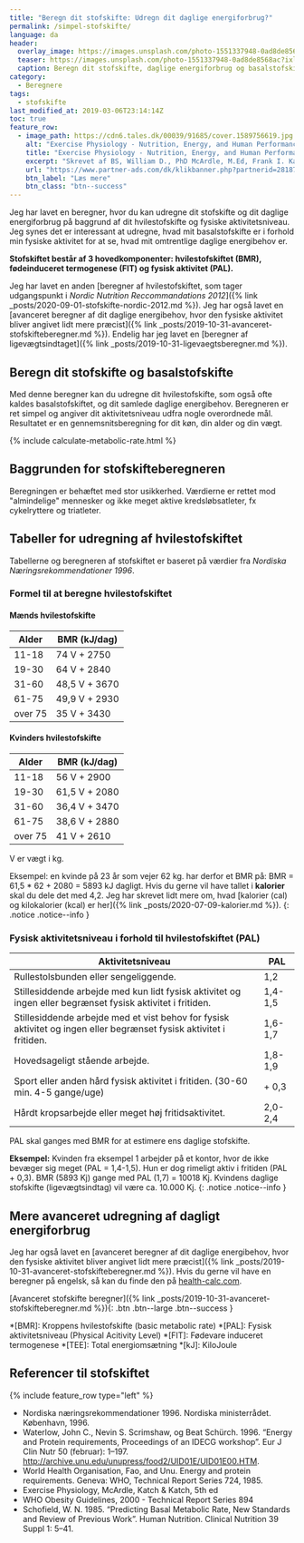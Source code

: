 ```yaml
---
title: "Beregn dit stofskifte: Udregn dit daglige energiforbrug?"
permalink: /simpel-stofskifte/
language: da
header:
  overlay_image: https://images.unsplash.com/photo-1551337948-0ad8de8568ac?ixlib=rb-1.2.1&ixid=eyJhcHBfaWQiOjEyMDd9&auto=format&fit=crop&w=1925&q=80
  teaser: https://images.unsplash.com/photo-1551337948-0ad8de8568ac?ixlib=rb-1.2.1&ixid=eyJhcHBfaWQiOjEyMDd9&auto=format&fit=crop&w=400&q=80
  caption: Beregn dit stofskifte, daglige energiforbrug og basalstofskifte
category:
  - Beregnere
tags:
  - stofskifte
last_modified_at: 2019-03-06T23:14:14Z
toc: true
feature_row:
  - image_path: https://cdn6.tales.dk/00039/91685/cover.1589756619.jpg
    alt: "Exercise Physiology - Nutrition, Energy, and Human Performance"
    title: "Exercise Physiology - Nutrition, Energy, and Human Performance"
    excerpt: "Skrevet af BS, William D., PhD McArdle, M.Ed, Frank I. Katch, Victor L. Katch."
    url: "https://www.partner-ads.com/dk/klikbanner.php?partnerid=28187&bannerid=55214&htmlurl=https://bogreolen.dk/exercise-physiology_bs_9781451193831"
    btn_label: "Læs mere"
    btn_class: "btn--success"
---
```


Jeg har lavet en beregner, hvor du kan udregne dit stofskifte og dit daglige energiforbrug på baggrund af dit hvilestofskifte og fysiske aktivitetsniveau. Jeg synes det er interessant at udregne, hvad mit basalstofskifte er i forhold min fysiske aktivitet for at se, hvad mit omtrentlige daglige energibehov er.

**Stofskiftet består af 3 hovedkomponenter: hvilestofskiftet (BMR), fødeinduceret termogenese (FIT) og fysisk aktivitet (PAL).**

Jeg har lavet en anden [beregner af hvilestofskiftet, som tager udgangspunkt i _Nordic Nutrition Reccommandations 2012_]({% link _posts/2020-09-01-stofskifte-nordic-2012.md %}). Jeg har også lavet en [avanceret beregner af dit daglige energibehov, hvor den fysiske aktivitet bliver angivet lidt mere præcist]({% link _posts/2019-10-31-avanceret-stofskifteberegner.md %}). Endelig har jeg lavet en [beregner af ligevægtsindtaget]({% link _posts/2019-10-31-ligevaegtsberegner.md %}).

## Beregn dit stofskifte og basalstofskifte

Med denne beregner kan du udregne dit hvilestofskifte, som også ofte kaldes basalstofskiftet, og dit samlede daglige energibehov. Beregneren er ret simpel og angiver dit aktivitetsniveau udfra nogle overordnede mål. Resultatet er en gennemsnitsberegning for dit køn, din alder og din vægt.

{% include calculate-metabolic-rate.html %}

## Baggrunden for stofskifteberegneren

Beregningen er behæftet med stor usikkerhed. Værdierne er rettet mod "almindelige" mennesker og ikke meget aktive kredsløbsatleter, fx cykelryttere og triatleter.

## Tabeller for udregning af hvilestofskiftet

Tabellerne og beregneren af stofskiftet er baseret på værdier fra _Nordiska Næringsrekommendationer 1996_.

### Formel til at beregne hvilestofskiftet

#### Mænds hvilestofskifte

| Alder   | BMR (kJ/dag)  |
|---------|---------------|
|	11-18	  | 74 V + 2750   |
| 19-30	  | 64 V + 2840   |
| 31-60	  | 48,5 V + 3670 |
| 61-75	  | 49,9 V + 2930 |
| over 75	| 35 V + 3430   |

#### Kvinders hvilestofskifte

| Alder   | BMR (kJ/dag)  |
|---------|---------------|
| 11-18	  | 56 V + 2900   |
| 19-30	  | 61,5 V + 2080 |
| 31-60	  | 36,4 V + 3470 |
| 61-75	  | 38,6 V + 2880 |
| over 75	| 41 V + 2610   |

V er vægt i kg. 

Eksempel: en kvinde på 23 år som vejer 62 kg. har derfor et BMR på: BMR = 61,5 * 62 + 2080 = 5893 kJ dagligt. Hvis du gerne vil have tallet i **kalorier** skal du dele det med 4,2. Jeg har skrevet lidt mere om, hvad [kalorier (cal) og kilokalorier (kcal) er her]({% link _posts/2020-07-09-kalorier.md %}).
{: .notice .notice--info }

### Fysisk aktivitetsniveau i forhold til hvilestofskiftet (PAL)

| Aktivitetsniveau	                                                                                                  | PAL     |
|---------------------------------------------------------------------------------------------------------------------|---------|
| Rullestolsbunden eller sengeliggende.	                                                                              | 1,2     |
| Stillesiddende arbejde med kun lidt fysisk aktivitet og ingen eller begrænset fysisk aktivitet i fritiden.	        | 1,4-1,5 |
| Stillesiddende arbejde med et vist behov for fysisk aktivitet og ingen eller begrænset fysisk aktivitet i fritiden.	| 1,6-1,7 |
| Hovedsageligt stående arbejde.	                                                                                    | 1,8-1,9 |
| Sport eller anden hård fysisk aktivitet i fritiden. (30-60 min. 4-5 gange/uge)	                                    | + 0,3   |
| Hårdt kropsarbejde eller meget høj fritidsaktivitet.	                                                              | 2,0-2,4 |

PAL skal ganges med BMR for at estimere ens daglige stofskifte. 

**Eksempel:** Kvinden fra eksempel 1 arbejder på et kontor, hvor de ikke bevæger sig meget (PAL = 1,4-1,5). Hun er dog rimeligt aktiv i fritiden (PAL + 0,3). BMR (5893 Kj) gange med PAL (1,7) = 10018 Kj. Kvindens daglige stofskifte (ligevægtsindtag) vil være ca. 10.000 Kj.
{: .notice .notice--info }

## Mere avanceret udregning af dagligt energiforbrug

Jeg har også lavet en [avanceret beregner af dit daglige energibehov, hvor den fysiske aktivitet bliver angivet lidt mere præcist]({% link _posts/2019-10-31-avanceret-stofskifteberegner.md %}). Hvis du gerne vil have en beregner på engelsk, så kan du finde den på  [health-calc.com](https://www.health-calc.com/diet/energy-expenditure-advanced).

[Avanceret stofskifte beregner]({% link _posts/2019-10-31-avanceret-stofskifteberegner.md %}){: .btn .btn--large .btn--success }

*[BMR]: Kroppens hvilestofskifte (basic metabolic rate)
*[PAL]: Fysisk aktivitetsniveau (Physical Acitivity Level)
*[FIT]: Fødevare induceret termogenese
*[TEE]: Total energiomsætning
*[kJ]: KiloJoule

## Referencer til stofskiftet

{% include feature_row type="left" %}

- Nordiska næringsrekommendationer 1996. Nordiska ministerrådet. København, 1996.
- Waterlow, John C., Nevin S. Scrimshaw, og Beat Schürch. 1996. “Energy and Protein requirements, Proceedings of an IDECG workshop”. Eur J Clin Nutr 50 (februar): 1–197. <http://archive.unu.edu/unupress/food2/UID01E/UID01E00.HTM>.
- World Health Organisation, Fao, and Unu. Energy and protein requirements. Geneva: WHO, Technical Report Series 724, 1985.
- Exercise Physiology, McArdle, Katch & Katch, 5th ed
- WHO Obesity Guidelines, 2000 - Technical Report Series 894
- Schofield, W. N. 1985. “Predicting Basal Metabolic Rate, New Standards and Review of Previous Work”. Human Nutrition. Clinical Nutrition 39 Suppl 1: 5–41.
